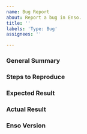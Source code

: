```yaml
---
name: Bug Report
about: Report a bug in Enso.
title: ''
labels: 'Type: Bug'
assignees: ''

---
```


<!--
Please ensure that you are running the latest version of Enso before reporting 
the bug! It may have been fixed since.
-->

### General Summary
<!--
- Please include a high-level description of your bug here.
-->

### Steps to Reproduce
<!--
Please list the reproduction steps for your bug. For example:

1. Launch the enso interpreter in server mode `enso --server --socket:8080`.
2. Send it a message as follows, where `path/to/project` doesn't exist.

```json
{
    message-type: "load-project",
    load-project: {
        path: "path/to/project"
    }
    ...
}
```
3. Observe that the compiler crashes.
-->

### Expected Result
<!--
- A description of the results you expected from the reproduction steps.
-->

### Actual Result
<!--
- A description of what actually happens when you run these steps.
- Please include any error output if relevant.
-->

### Enso Version
<!--
- Please include the output of `enso --version`.

For example:
```
Enso Compiler and Runtime
Version:    0.0.1
Built with: scala-2.13.1 for GraalVM 20.0.0
Built from: master @ ac5a9eb639fd8850b1886e4ea2183977ce2fc1fa
Running on: Java HotSpot(TM) 64-Bit Server VM GraalVM EE 20.0.0, JDK 1.8.0_241-b07
            Mac OS X 10.15.3 (x86_64)
```
-->
